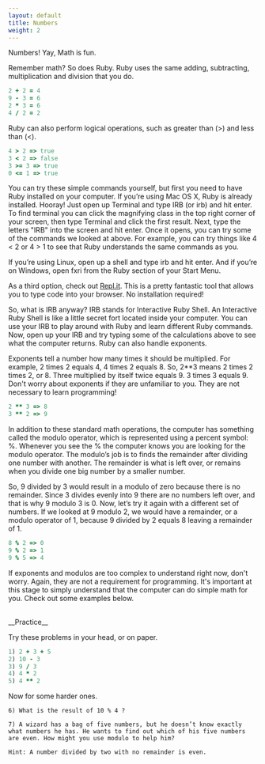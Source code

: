 ```yaml
---
layout: default
title: Numbers
weight: 2
---
```


Numbers! Yay, Math is fun. 

Remember math? So does Ruby. Ruby uses the same adding, subtracting, multiplication and division that you do. 

```ruby
2 + 2 = 4
9 - 3 = 6
2 * 3 = 6
4 / 2 = 2
```

Ruby can also perform logical operations, such as greater than (>) and less than (<).

```ruby
4 > 2 => true
3 < 2 => false
3 >= 3 => true
0 <= 1 => true
```

You can try these simple commands yourself, but first you need to have Ruby installed on your computer.
If you’re using Mac OS X, Ruby is already installed. Hooray! Just open up Terminal and type IRB  (or irb) and hit enter. To find terminal you can click the magnifying class in the top right corner of your screen, then type Terminal and click the first result. Next, type the letters "IRB" into the screen and hit enter. Once it opens, you can try some of the commands we looked at above. For example, you can try things like 4 < 2 or 4 > 1 to see that Ruby understands the same commands as you.

If you’re using Linux, open up a shell and type irb and hit enter.
And if you’re on Windows, open fxri from the Ruby section of your Start Menu.

As a third option, check out <a href="http://repl.it/languages/Ruby" target="_blank">Repl.it</a>. This is a pretty fantastic tool that allows you to type code into your browser. No installation required!

So, what is IRB anyway?
IRB stands for Interactive Ruby Shell. An Interactive Ruby Shell is like a little secret fort located inside your computer. You can use your IRB to play around with Ruby and learn different Ruby commands. Now, open up your IRB and try typing some of the calculations above to see what the computer returns.
Ruby can also handle exponents. 

Exponents tell a number how many times it should be multiplied. For example, 2 times 2 equals 4, 4 times 2 equals 8. So, 2**3 means 2 times 2 times 2, or 8. Three multiplied by itself twice equals 9. 3 times 3 equals 9. Don't worry about exponents if they are unfamiliar to you. They are not necessary to learn programming!

```ruby
2 ** 3 => 8
3 ** 2 => 9
```

In addition to these standard math operations, the computer has something called the modulo operator, which is represented using a percent symbol: %. Whenever you see the % the computer knows you are looking for the modulo operator. The modulo’s job is to finds the remainder after dividing one number with another. The remainder is what is left over, or remains when you divide one big number by a smaller number. 

So, 9 divided by 3 would result in a modulo of zero because there is no remainder. Since 3 divides evenly into 9 there are no numbers left over, and that is why 9 modulo 3 is 0. Now, let’s try it again with a different set of numbers. If we looked at 9 modulo 2, we would have a remainder, or a modulo operator of 1, because 9 divided by 2 equals 8 leaving a remainder of 1.

```ruby
8 % 2 => 0
9 % 2 => 1
9 % 5 => 4
```

If exponents and modulos are too complex to understand right now, don't worry. Again, they are not a requirement for programming. It's important at this stage to simply understand that the computer can do simple math for you. Check out some examples below.

<br />
__Practice__

Try these problems in your head, or on paper.

```ruby
1) 2 + 3 + 5
2) 10 - 3
3) 9 / 3
4) 4 * 2
5) 4 ** 2
```

Now for some harder ones.

```
6) What is the result of 10 % 4 ?
```

```
7) A wizard has a bag of five numbers, but he doesn’t know exactly 
what numbers he has. He wants to find out which of his five numbers
are even. How might you use modulo to help him?

Hint: A number divided by two with no remainder is even.
```